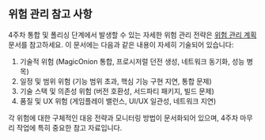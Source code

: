 ## 위험 관리 참고 사항

4주차 통합 및 폴리싱 단계에서 발생할 수 있는 자세한 위험 관리 전략은 [위험 관리 계획](./RiskManagement.md) 문서를 참고하세요. 이 문서에는 다음과 같은 내용이 자세히 기술되어 있습니다:

1. 기술적 위험 (MagicOnion 통합, 프로시저럴 던전 생성, 네트워크 동기화, 성능 병목)
2. 일정 및 범위 위험 (기능 범위 초과, 핵심 기능 구현 지연, 통합 문제)
3. 기술 스택 및 의존성 위험 (버전 호환성, 서드파티 패키지, 빌드 문제)
4. 품질 및 UX 위험 (게임플레이 밸런스, UI/UX 일관성, 네트워크 지연)

각 위험에 대한 구체적인 대응 전략과 모니터링 방법이 문서화되어 있으며, 4주차 마무리 작업에 특히 중요한 참고 자료입니다.
